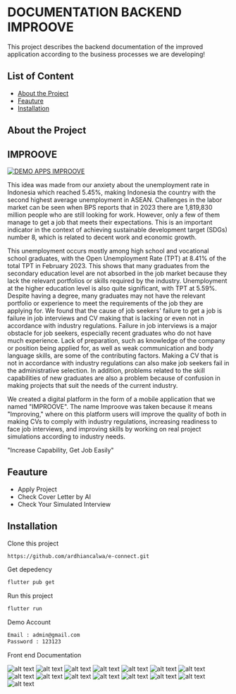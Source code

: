 # DOCUMENTATION BACKEND IMPROOVE

This project describes the backend documentation of the improved application according to the business processes we are developing!

## List of Content
- [About the Project](#tentang-proyek)
- [Feauture](#fitur)
- [Installation](#instalasi)
  
## **About the Project**
## IMPROOVE

[![DEMO APPS IMPROOVE](http://img.youtube.com/vi/NkSRFEQb94A/0.jpg)](http://www.youtube.com/watch?v=NkSRFEQb94A)

This idea was made from our anxiety about the unemployment rate in Indonesia which reached 5.45%, making Indonesia the country with the second highest average unemployment in ASEAN. Challenges in the labor market can be seen when BPS reports that in 2023 there are 1,819,830 million people who are still looking for work. However, only a few of them manage to get a job that meets their expectations. This is an important indicator in the context of achieving sustainable development target (SDGs) number 8, which is related to decent work and economic growth.

This unemployment occurs mostly among high school and vocational school graduates, with the Open Unemployment Rate (TPT) at 8.41% of the total TPT in February 2023. This shows that many graduates from the secondary education level are not absorbed in the job market because they lack the relevant portfolios or skills required by the industry. Unemployment at the higher education level is also quite significant, with TPT at 5.59%. Despite having a degree, many graduates may not have the relevant portfolio or experience to meet the requirements of the job they are applying for. We found that the cause of job seekers' failure to get a job is failure in job interviews and CV making that is lacking or even not in accordance with industry regulations. Failure in job interviews is a major obstacle for job seekers, especially recent graduates who do not have much experience. Lack of preparation, such as knowledge of the company or position being applied for, as well as weak communication and body language skills, are some of the contributing factors. Making a CV that is not in accordance with industry regulations can also make job seekers fail in the administrative selection. In addition, problems related to the skill capabilities of new graduates are also a problem because of confusion in making projects that suit the needs of the current industry.

We created a digital platform in the form of a mobile application that we named "IMPROOVE". The name Improove was taken because it means "Improving," where on this platform users will improve the quality of both in making CVs to comply with industry regulations, increasing readiness to face job interviews, and improving skills by working on real project simulations according to industry needs.

"Increase Capability, Get Job Easily"

## **Feauture**

- Apply Project
- Check Cover Letter by AI
- Check Your Simulated Interview

## Installation

Clone this project

```bash
https://github.com/ardhiancalwa/e-connect.git
```
Get depedency

```bash
flutter pub get
```

Run this project

```bash
flutter run
```

Demo Account

```bash
Email : admin@gmail.com
Password : 123123
```

Front end Documentation

![alt text](Screenshot_1720826425.png)
![alt text](Screenshot_1720826437.png)
![alt text](Screenshot_1720826441.png)
![alt text](Screenshot_1720826477.png)
![alt text](Screenshot_1720826484.png)
![alt text](Screenshot_1720826499.png)
![alt text](Screenshot_1720826506.png)
![alt text](Screenshot_1720826515.png)
![alt text](Screenshot_1720826530.png)
![alt text](Screenshot_1720826540.png)
![alt text](Screenshot_1720826545.png)
![alt text](Screenshot_1720826552.png)
![alt text](Screenshot_1720826562.png)
![alt text](Screenshot_1720826570.png)
![alt text](Screenshot_1720826582.png)